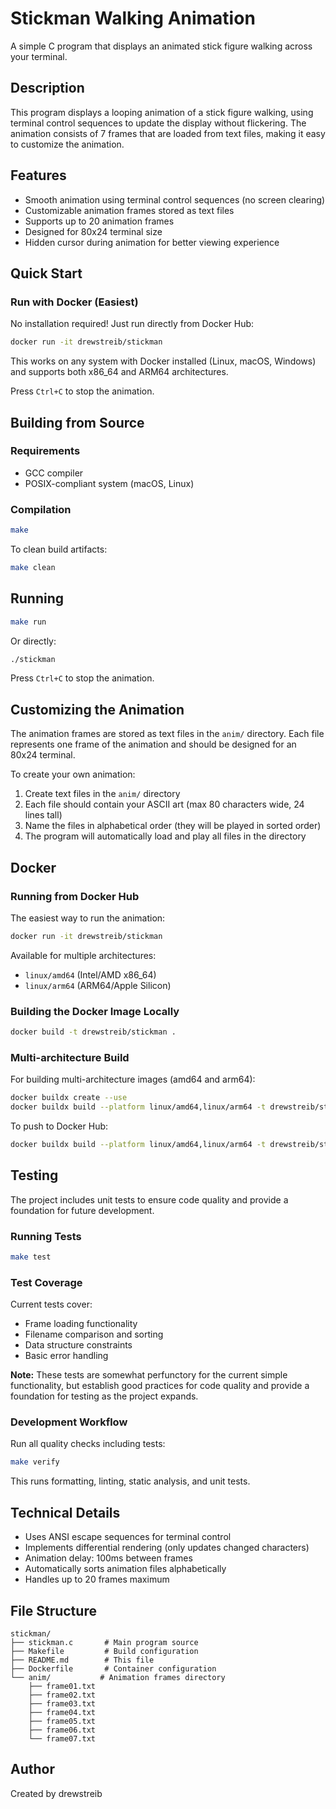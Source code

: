 # Stickman Walking Animation

A simple C program that displays an animated stick figure walking across your terminal.

## Description

This program displays a looping animation of a stick figure walking, using terminal control sequences to update the display without flickering. The animation consists of 7 frames that are loaded from text files, making it easy to customize the animation.

## Features

- Smooth animation using terminal control sequences (no screen clearing)
- Customizable animation frames stored as text files
- Supports up to 20 animation frames
- Designed for 80x24 terminal size
- Hidden cursor during animation for better viewing experience

## Quick Start

### Run with Docker (Easiest)

No installation required! Just run directly from Docker Hub:

```bash
docker run -it drewstreib/stickman
```

This works on any system with Docker installed (Linux, macOS, Windows) and supports both x86_64 and ARM64 architectures.

Press `Ctrl+C` to stop the animation.

## Building from Source

### Requirements

- GCC compiler
- POSIX-compliant system (macOS, Linux)

### Compilation

```bash
make
```

To clean build artifacts:
```bash
make clean
```

## Running

```bash
make run
```

Or directly:
```bash
./stickman
```

Press `Ctrl+C` to stop the animation.

## Customizing the Animation

The animation frames are stored as text files in the `anim/` directory. Each file represents one frame of the animation and should be designed for an 80x24 terminal.

To create your own animation:
1. Create text files in the `anim/` directory
2. Each file should contain your ASCII art (max 80 characters wide, 24 lines tall)
3. Name the files in alphabetical order (they will be played in sorted order)
4. The program will automatically load and play all files in the directory

## Docker

### Running from Docker Hub

The easiest way to run the animation:

```bash
docker run -it drewstreib/stickman
```

Available for multiple architectures:
- `linux/amd64` (Intel/AMD x86_64)
- `linux/arm64` (ARM64/Apple Silicon)

### Building the Docker Image Locally

```bash
docker build -t drewstreib/stickman .
```

### Multi-architecture Build

For building multi-architecture images (amd64 and arm64):

```bash
docker buildx create --use
docker buildx build --platform linux/amd64,linux/arm64 -t drewstreib/stickman .
```

To push to Docker Hub:
```bash
docker buildx build --platform linux/amd64,linux/arm64 -t drewstreib/stickman --push .
```

## Testing

The project includes unit tests to ensure code quality and provide a foundation for future development.

### Running Tests

```bash
make test
```

### Test Coverage

Current tests cover:
- Frame loading functionality
- Filename comparison and sorting
- Data structure constraints
- Basic error handling

**Note:** These tests are somewhat perfunctory for the current simple functionality, but establish good practices for code quality and provide a foundation for testing as the project expands.

### Development Workflow

Run all quality checks including tests:
```bash
make verify
```

This runs formatting, linting, static analysis, and unit tests.

## Technical Details

- Uses ANSI escape sequences for terminal control
- Implements differential rendering (only updates changed characters)
- Animation delay: 100ms between frames
- Automatically sorts animation files alphabetically
- Handles up to 20 frames maximum

## File Structure

```
stickman/
├── stickman.c       # Main program source
├── Makefile         # Build configuration
├── README.md        # This file
├── Dockerfile       # Container configuration
└── anim/           # Animation frames directory
    ├── frame01.txt
    ├── frame02.txt
    ├── frame03.txt
    ├── frame04.txt
    ├── frame05.txt
    ├── frame06.txt
    └── frame07.txt
```

## Author

Created by drewstreib